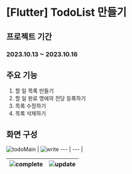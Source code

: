 # [Flutter] TodoList 만들기

## 프로젝트 기간
### 2023.10.13 ~ 2023.10.16

## 주요 기능
  1. 할 일 목록 만들기
  2. 할 일 완료 명에의 전당 등록하기
  3. 목록 수정하기
  4. 목록 삭제하기

## 화면 구성

![todoMain](https://github.com/Lee-YuYeong/todolist/assets/130349587/bd218eb5-3a55-4640-bcef-f254f9def7fc) |
![write](https://github.com/Lee-YuYeong/todolist/assets/130349587/1ea52a36-f348-4153-8782-6dea91f1a41c)
--- | --- |

![complete](https://github.com/Lee-YuYeong/todolist/assets/130349587/deabf7da-1236-46da-bdff-331c89a3fe40) | ![update](https://github.com/Lee-YuYeong/todolist/assets/130349587/03ebc579-cb13-4ce9-aff2-1eedf9a9a56f)
--- | --- |
